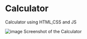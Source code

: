 # Calculator
Calculator using HTML,CSS and JS

![image](https://github.com/user-attachments/assets/ec37af0e-6b6c-41c6-ac64-0bf2c0a84e4c)
Screenshot of the Calculator
